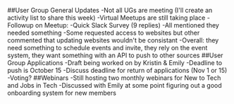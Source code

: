 ##User Group General Updates
-Not all UGs are meeting (I'll create an activity list to share this week)
-Virtual Meetups are still taking place
-Followup on Meetup:
  -Quick Slack Survey (9 replies)
  -All mentioned they needed something
  -Some requested access to websites but other commented that updating websites wouldn't be consistant
  -Overall: they need something to schedule events and invite, they rely on the event system, they want something with an API to push to other sources
##User Group Applications
  -Draft being worked on by Kristin & Emily
  -Deadline to push is October 15
  -Discuss deadline for return of applications (Nov 1 or 15)
  -Voting?
##Webinars
  -Still hosting two monthly webinars for New to Tech and Jobs in Tech
  -Discussed with Emily at some point figuring out a good onboarding system for new members
